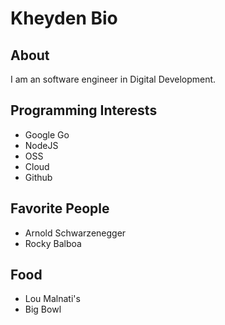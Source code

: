 # Kheyden Bio

## About

I am an software engineer in Digital Development.

## Programming Interests
* Google Go
* NodeJS
* OSS
* Cloud
* Github

## Favorite People
* Arnold Schwarzenegger
* Rocky Balboa

## Food

* Lou Malnati's
* Big Bowl
